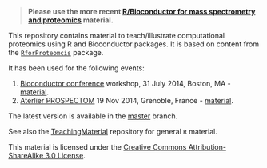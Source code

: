 > **Please use the more recent [R/Bioconductor for mass spectrometry and proteomics](https://github.com/lgatto/bioc-ms-prot) material.**


This repository contains material to teach/illustrate computational
proteomics using R and Bioconductor packages. It is based on content
from the
[`RforProteomcis`](http://www.bioconductor.org/packages/release/data/experiment/html/RforProteomics.html)
package.

It has been used for the following events:

1. [Bioconductor conference](https://register.bioconductor.org/BioC2014/) workshop, 31 July
   2014, Boston, MA -
   [material](http://bioconductor.org/help/course-materials/2014/BioC2014/Gatto.html).
2. [Aterlier PROSPECTOM](http://prospectom.liglab.fr/atelier-2014/index.html)
   19 Nov 2014, Grenoble, France -
   [material](https://github.com/lgatto/rbioc-proteomics/tree/19-11-2014-Grenoble).

The latest version is available in the
[master](https://github.com/lgatto/rbioc-proteomics) branch.

See also the
[TeachingMaterial](https://github.com/lgatto/TeachingMaterial)
repository for general `R` material.

This material is licensed under the
[Creative Commons Attribution-ShareAlike 3.0 License](http://creativecommons.org/licenses/by-sa/3.0/).

